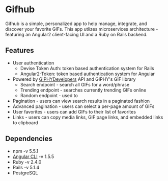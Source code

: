 # Gifhub

Gifhub is a simple, personalized app to help manage, integrate, and discover your favorite GIFs. This app utlizes microservices architecture - featuring an Angular2 client-facing UI and a Ruby on Rails backend.

## Features

+ User authentication
    + Devise Token Auth: token based authentication system for Rails
    + Angular2-Token: token based authentication system for Angular
+ Powered by [GIPHYDevelopers](https://developers.giphy.com/docs/) API and GIPHY's GIF library
    + Search endpoint - search all GIFs for a word/phrase
    + Trending endpoint - searches currently trending GIFs online
    + Random endpoint - used to 
+ Pagination - users can view search results in a paginated fashion
+ Advanced pagination - users can select a per-page amount of GIFs
+ User favorites - users can add GIFs to their list of favorites
+ Links - users can copy media links, GIF page links, and embedded links to clipboard

## Dependencies

+ npm -v 5.5.1
+ [Angular CLI](https://github.com/angular/angular-cli) -v 1.5.5
+ Ruby -v 2.4.0
+ Rails -v 5.1.4
+ PostgreSQL